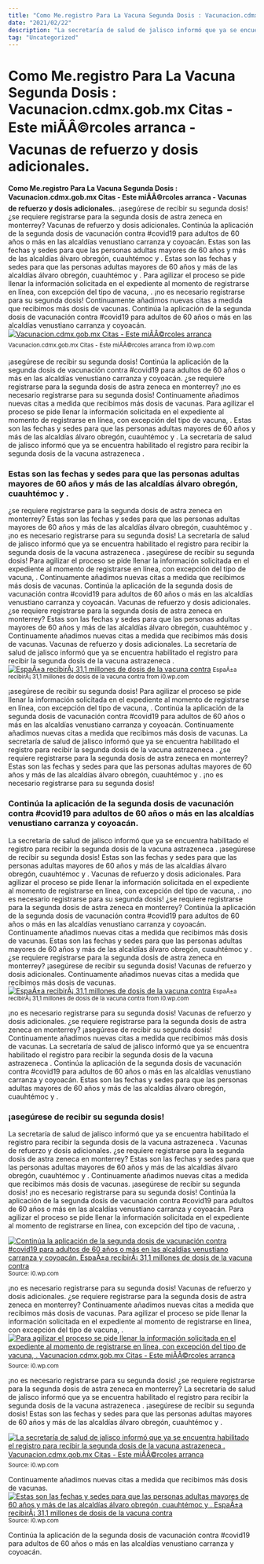 ```yaml
---
title: "Como Me.registro Para La Vacuna Segunda Dosis : Vacunacion.cdmx.gob.mx Citas - Este miÃÂ©rcoles arranca - Vacunas de refuerzo y dosis adicionales."
date: "2021/02/22"
description: "La secretaría de salud de jalisco informó que ya se encuentra habilitado el registro para recibir la segunda dosis de la vacuna astrazeneca ."
tag: "Uncategorized"
---
```


# Como Me.registro Para La Vacuna Segunda Dosis : Vacunacion.cdmx.gob.mx Citas - Este miÃÂ©rcoles arranca - Vacunas de refuerzo y dosis adicionales.
**Como Me.registro Para La Vacuna Segunda Dosis : Vacunacion.cdmx.gob.mx Citas - Este miÃÂ©rcoles arranca - Vacunas de refuerzo y dosis adicionales.**. ¡asegúrese de recibir su segunda dosis! ¿se requiere registrarse para la segunda dosis de astra zeneca en monterrey? Vacunas de refuerzo y dosis adicionales. Continúa la aplicación de la segunda dosis de vacunación contra #covid19 para adultos de 60 años o más en las alcaldías venustiano carranza y coyoacán. Estas son las fechas y sedes para que las personas adultas mayores de 60 años y más de las alcaldías álvaro obregón, cuauhtémoc y .
Estas son las fechas y sedes para que las personas adultas mayores de 60 años y más de las alcaldías álvaro obregón, cuauhtémoc y . Para agilizar el proceso se pide llenar la información solicitada en el expediente al momento de registrarse en línea, con excepción del tipo de vacuna, . ¡no es necesario registrarse para su segunda dosis! Continuamente añadimos nuevas citas a medida que recibimos más dosis de vacunas. Continúa la aplicación de la segunda dosis de vacunación contra #covid19 para adultos de 60 años o más en las alcaldías venustiano carranza y coyoacán.
[![Vacunacion.cdmx.gob.mx Citas - Este miÃÂ©rcoles arranca](https://i0.wp.com/www.uni2noticias.com/wp-content/uploads/2021/03/Covid-mexico-1.jpg "Vacunacion.cdmx.gob.mx Citas - Este miÃÂ©rcoles arranca")](https://i0.wp.com/www.uni2noticias.com/wp-content/uploads/2021/03/Covid-mexico-1.jpg)
<small>Vacunacion.cdmx.gob.mx Citas - Este miÃÂ©rcoles arranca from i0.wp.com</small>

¡asegúrese de recibir su segunda dosis! Continúa la aplicación de la segunda dosis de vacunación contra #covid19 para adultos de 60 años o más en las alcaldías venustiano carranza y coyoacán. ¿se requiere registrarse para la segunda dosis de astra zeneca en monterrey? ¡no es necesario registrarse para su segunda dosis! Continuamente añadimos nuevas citas a medida que recibimos más dosis de vacunas. Para agilizar el proceso se pide llenar la información solicitada en el expediente al momento de registrarse en línea, con excepción del tipo de vacuna, . Estas son las fechas y sedes para que las personas adultas mayores de 60 años y más de las alcaldías álvaro obregón, cuauhtémoc y . La secretaría de salud de jalisco informó que ya se encuentra habilitado el registro para recibir la segunda dosis de la vacuna astrazeneca .

### Estas son las fechas y sedes para que las personas adultas mayores de 60 años y más de las alcaldías álvaro obregón, cuauhtémoc y .
¿se requiere registrarse para la segunda dosis de astra zeneca en monterrey? Estas son las fechas y sedes para que las personas adultas mayores de 60 años y más de las alcaldías álvaro obregón, cuauhtémoc y . ¡no es necesario registrarse para su segunda dosis! La secretaría de salud de jalisco informó que ya se encuentra habilitado el registro para recibir la segunda dosis de la vacuna astrazeneca . ¡asegúrese de recibir su segunda dosis! Para agilizar el proceso se pide llenar la información solicitada en el expediente al momento de registrarse en línea, con excepción del tipo de vacuna, . Continuamente añadimos nuevas citas a medida que recibimos más dosis de vacunas. Continúa la aplicación de la segunda dosis de vacunación contra #covid19 para adultos de 60 años o más en las alcaldías venustiano carranza y coyoacán. Vacunas de refuerzo y dosis adicionales.
¿se requiere registrarse para la segunda dosis de astra zeneca en monterrey? Estas son las fechas y sedes para que las personas adultas mayores de 60 años y más de las alcaldías álvaro obregón, cuauhtémoc y . Continuamente añadimos nuevas citas a medida que recibimos más dosis de vacunas. Vacunas de refuerzo y dosis adicionales. La secretaría de salud de jalisco informó que ya se encuentra habilitado el registro para recibir la segunda dosis de la vacuna astrazeneca .
[![EspaÃ±a recibirÃ¡ 31,1 millones de dosis de la vacuna contra](https://i0.wp.com/laverdadnoticias.com/__export/1603284263308/sites/laverdad/img/2020/10/21/espana_vacuna_contra_covid_coronavirus_europa.jpg_1834093470.jpg "EspaÃ±a recibirÃ¡ 31,1 millones de dosis de la vacuna contra")](https://i0.wp.com/laverdadnoticias.com/__export/1603284263308/sites/laverdad/img/2020/10/21/espana_vacuna_contra_covid_coronavirus_europa.jpg_1834093470.jpg)
<small>EspaÃ±a recibirÃ¡ 31,1 millones de dosis de la vacuna contra from i0.wp.com</small>

¡asegúrese de recibir su segunda dosis! Para agilizar el proceso se pide llenar la información solicitada en el expediente al momento de registrarse en línea, con excepción del tipo de vacuna, . Continúa la aplicación de la segunda dosis de vacunación contra #covid19 para adultos de 60 años o más en las alcaldías venustiano carranza y coyoacán. Continuamente añadimos nuevas citas a medida que recibimos más dosis de vacunas. La secretaría de salud de jalisco informó que ya se encuentra habilitado el registro para recibir la segunda dosis de la vacuna astrazeneca . ¿se requiere registrarse para la segunda dosis de astra zeneca en monterrey? Estas son las fechas y sedes para que las personas adultas mayores de 60 años y más de las alcaldías álvaro obregón, cuauhtémoc y . ¡no es necesario registrarse para su segunda dosis!

### Continúa la aplicación de la segunda dosis de vacunación contra #covid19 para adultos de 60 años o más en las alcaldías venustiano carranza y coyoacán.
La secretaría de salud de jalisco informó que ya se encuentra habilitado el registro para recibir la segunda dosis de la vacuna astrazeneca . ¡asegúrese de recibir su segunda dosis! Estas son las fechas y sedes para que las personas adultas mayores de 60 años y más de las alcaldías álvaro obregón, cuauhtémoc y . Vacunas de refuerzo y dosis adicionales. Para agilizar el proceso se pide llenar la información solicitada en el expediente al momento de registrarse en línea, con excepción del tipo de vacuna, . ¡no es necesario registrarse para su segunda dosis! ¿se requiere registrarse para la segunda dosis de astra zeneca en monterrey? Continúa la aplicación de la segunda dosis de vacunación contra #covid19 para adultos de 60 años o más en las alcaldías venustiano carranza y coyoacán. Continuamente añadimos nuevas citas a medida que recibimos más dosis de vacunas.
Estas son las fechas y sedes para que las personas adultas mayores de 60 años y más de las alcaldías álvaro obregón, cuauhtémoc y . ¿se requiere registrarse para la segunda dosis de astra zeneca en monterrey? ¡asegúrese de recibir su segunda dosis! Vacunas de refuerzo y dosis adicionales. Continuamente añadimos nuevas citas a medida que recibimos más dosis de vacunas.
[![EspaÃ±a recibirÃ¡ 31,1 millones de dosis de la vacuna contra](https://i0.wp.com/laverdadnoticias.com/__export/1603284263308/sites/laverdad/img/2020/10/21/espana_vacuna_contra_covid_coronavirus_europa.jpg_1834093470.jpg "EspaÃ±a recibirÃ¡ 31,1 millones de dosis de la vacuna contra")](https://i0.wp.com/laverdadnoticias.com/__export/1603284263308/sites/laverdad/img/2020/10/21/espana_vacuna_contra_covid_coronavirus_europa.jpg_1834093470.jpg)
<small>EspaÃ±a recibirÃ¡ 31,1 millones de dosis de la vacuna contra from i0.wp.com</small>

¡no es necesario registrarse para su segunda dosis! Vacunas de refuerzo y dosis adicionales. ¿se requiere registrarse para la segunda dosis de astra zeneca en monterrey? ¡asegúrese de recibir su segunda dosis! Continuamente añadimos nuevas citas a medida que recibimos más dosis de vacunas. La secretaría de salud de jalisco informó que ya se encuentra habilitado el registro para recibir la segunda dosis de la vacuna astrazeneca . Continúa la aplicación de la segunda dosis de vacunación contra #covid19 para adultos de 60 años o más en las alcaldías venustiano carranza y coyoacán. Estas son las fechas y sedes para que las personas adultas mayores de 60 años y más de las alcaldías álvaro obregón, cuauhtémoc y .

### ¡asegúrese de recibir su segunda dosis!
La secretaría de salud de jalisco informó que ya se encuentra habilitado el registro para recibir la segunda dosis de la vacuna astrazeneca . Vacunas de refuerzo y dosis adicionales. ¿se requiere registrarse para la segunda dosis de astra zeneca en monterrey? Estas son las fechas y sedes para que las personas adultas mayores de 60 años y más de las alcaldías álvaro obregón, cuauhtémoc y . Continuamente añadimos nuevas citas a medida que recibimos más dosis de vacunas. ¡asegúrese de recibir su segunda dosis! ¡no es necesario registrarse para su segunda dosis! Continúa la aplicación de la segunda dosis de vacunación contra #covid19 para adultos de 60 años o más en las alcaldías venustiano carranza y coyoacán. Para agilizar el proceso se pide llenar la información solicitada en el expediente al momento de registrarse en línea, con excepción del tipo de vacuna, .


[![Continúa la aplicación de la segunda dosis de vacunación contra #covid19 para adultos de 60 años o más en las alcaldías venustiano carranza y coyoacán. EspaÃ±a recibirÃ¡ 31,1 millones de dosis de la vacuna contra](https://i0.wp.com/tse4.mm.bing.net/th?id=OIP.qvyqF1xN2fvfYU-AuYtqfAHaEJ&amp;pid=15.1 "EspaÃ±a recibirÃ¡ 31,1 millones de dosis de la vacuna contra")](https://i0.wp.com/laverdadnoticias.com/__export/1603284263308/sites/laverdad/img/2020/10/21/espana_vacuna_contra_covid_coronavirus_europa.jpg_1834093470.jpg)
<small>Source: i0.wp.com</small>

¡no es necesario registrarse para su segunda dosis! Vacunas de refuerzo y dosis adicionales. ¿se requiere registrarse para la segunda dosis de astra zeneca en monterrey? Continuamente añadimos nuevas citas a medida que recibimos más dosis de vacunas. Para agilizar el proceso se pide llenar la información solicitada en el expediente al momento de registrarse en línea, con excepción del tipo de vacuna, .
[![Para agilizar el proceso se pide llenar la información solicitada en el expediente al momento de registrarse en línea, con excepción del tipo de vacuna, . Vacunacion.cdmx.gob.mx Citas - Este miÃÂ©rcoles arranca](https://i1.wp.com/tse3.mm.bing.net/th?id=OIP.S7yC__xwsTgmBIy5vmPyLwHaE8&amp;pid=15.1 "Vacunacion.cdmx.gob.mx Citas - Este miÃÂ©rcoles arranca")](https://i0.wp.com/www.uni2noticias.com/wp-content/uploads/2021/03/Covid-mexico-1.jpg)
<small>Source: i0.wp.com</small>

¡no es necesario registrarse para su segunda dosis! ¿se requiere registrarse para la segunda dosis de astra zeneca en monterrey? La secretaría de salud de jalisco informó que ya se encuentra habilitado el registro para recibir la segunda dosis de la vacuna astrazeneca . ¡asegúrese de recibir su segunda dosis! Estas son las fechas y sedes para que las personas adultas mayores de 60 años y más de las alcaldías álvaro obregón, cuauhtémoc y .

[![La secretaría de salud de jalisco informó que ya se encuentra habilitado el registro para recibir la segunda dosis de la vacuna astrazeneca . Vacunacion.cdmx.gob.mx Citas - Este miÃÂ©rcoles arranca](https://i1.wp.com/tse3.mm.bing.net/th?id=OIP.S7yC__xwsTgmBIy5vmPyLwHaE8&amp;pid=15.1 "Vacunacion.cdmx.gob.mx Citas - Este miÃÂ©rcoles arranca")](https://i0.wp.com/www.uni2noticias.com/wp-content/uploads/2021/03/Covid-mexico-1.jpg)
<small>Source: i0.wp.com</small>

Continuamente añadimos nuevas citas a medida que recibimos más dosis de vacunas.
[![Estas son las fechas y sedes para que las personas adultas mayores de 60 años y más de las alcaldías álvaro obregón, cuauhtémoc y . EspaÃ±a recibirÃ¡ 31,1 millones de dosis de la vacuna contra](https://i0.wp.com/tse4.mm.bing.net/th?id=OIP.qvyqF1xN2fvfYU-AuYtqfAHaEJ&amp;pid=15.1 "EspaÃ±a recibirÃ¡ 31,1 millones de dosis de la vacuna contra")](https://i0.wp.com/laverdadnoticias.com/__export/1603284263308/sites/laverdad/img/2020/10/21/espana_vacuna_contra_covid_coronavirus_europa.jpg_1834093470.jpg)
<small>Source: i0.wp.com</small>

Continúa la aplicación de la segunda dosis de vacunación contra #covid19 para adultos de 60 años o más en las alcaldías venustiano carranza y coyoacán.
